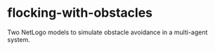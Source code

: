 # flocking-with-obstacles
Two NetLogo models to simulate obstacle avoidance in a multi-agent system.
